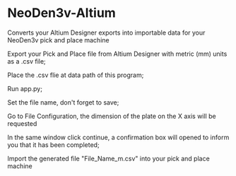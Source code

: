 # NeoDen3v-Altium
Converts your Altium Designer exports into importable data for your NeoDen3v pick and place machine

Export your Pick and Place file from Altium Designer with metric (mm) units as a .csv file;

Place the .csv flie at data path of this program;

Run app.py;

Set the file name, don't forget to save;

Go to File Configuration, the dimension of the plate on the X axis will be requested

In the same window click continue, a confirmation box will opened to inform you that it has been completed;

Import the generated file "File_Name_m.csv" into your pick and place machine
